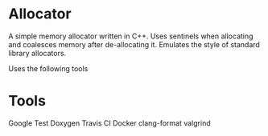 # Allocator

A simple memory allocator written in C++.
Uses sentinels when allocating and coalesces memory after de-allocating it.
Emulates the style of standard library allocators.

Uses the following tools

# Tools
Google Test
Doxygen
Travis CI
Docker
clang-format
valgrind
